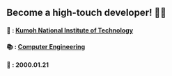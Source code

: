 ## Become a high-touch developer! 👩‍💻
<!--
**seung121/seung121** is a ✨ _special_ ✨ repository because its `README.md` (this file) appears on your GitHub profile.

Here are some ideas to get you started:

- 🔭 I’m currently working on ...
- 🌱 I’m currently learning ...
- 👯 I’m looking to collaborate on ...
- 🤔 I’m looking for help with ...
- 💬 Ask me about ...
- 📫 How to reach me: ...
- 😄 Pronouns: ...
- ⚡ Fun fact: ...
-->


#### 🏤 : [Kumoh National Institute of Technology](https://www.kumoh.ac.kr/ko/index.do)

#### 📚 : [Computer Engineering](https://ce.kumoh.ac.kr/ce/index.do)

#### 👶 : 2000.01.21


